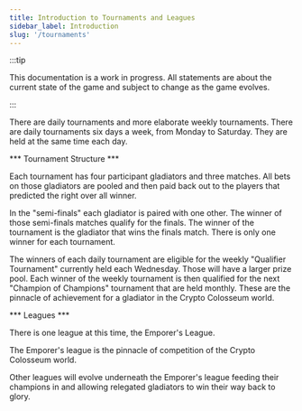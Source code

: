 ```yaml
---
title: Introduction to Tournaments and Leagues
sidebar_label: Introduction
slug: '/tournaments'
---
```


:::tip

This documentation is a work in progress.
All statements are about the current state of the game and subject to change as the game evolves.

:::

There are daily tournaments and more elaborate weekly tournaments.  There are daily tournaments six days a week, from Monday to Saturday.  They are held at the same time each day.

*** Tournament Structure ***

Each tournament has four participant gladiators and three matches.  All bets on those gladiators are pooled and then paid back out to the players that predicted the right over all winner.

In the "semi-finals" each gladiator is paired with one other.  The winner of those semi-finals matches qualify for the finals.  The winner of the tournament is the gladiator that wins the finals match.  There is only one winner for each tournament.

The winners of each daily tournament are eligible for the weekly "Qualifier Tournament" currently held each Wednesday.  Those will have a larger prize pool.  Each winner of the weekly tournament is then qualified for the next "Champion of Champions" tournament that are held monthly.  These are the pinnacle of achievement for a gladiator in the Crypto Colosseum world.

*** Leagues ***

There is one league at this time, the Emporer's League.

The Emporer's league is the pinnacle of competition of the Crypto Colosseum world.

Other leagues will evolve underneath the Emporer's league feeding their champions in and allowing relegated gladiators to win their way back to glory.

